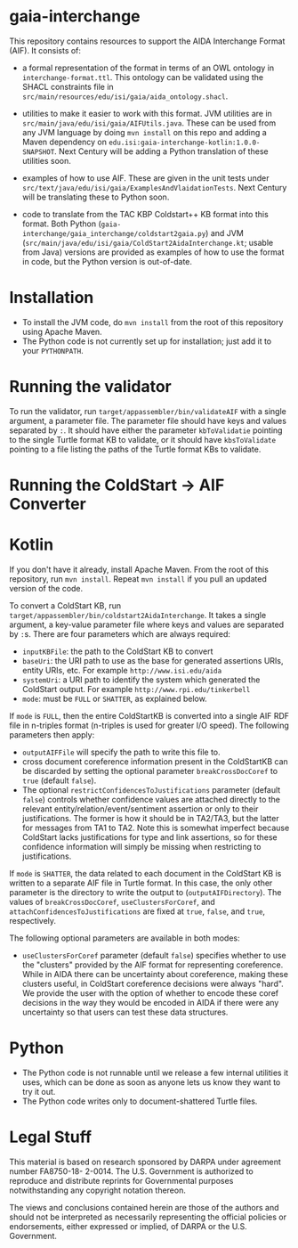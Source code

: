 # gaia-interchange

This repository contains resources to support the AIDA Interchange Format (AIF).  It consists of:

*    a formal representation of the format in terms of an OWL ontology in `interchange-format.ttl`.
     This ontology can be validated using the SHACL constraints file in
     `src/main/resources/edu/isi/gaia/aida_ontology.shacl`.

*    utilities to make it easier to work with this format.  JVM utilities are in
     `src/main/java/edu/isi/gaia/AIFUtils.java`. These can be used from any JVM language by
     doing `mvn install` on this repo and adding a Maven dependency on
      `edu.isi:gaia-interchange-kotlin:1.0.0-SNAPSHOT`.  Next Century will be adding a Python
      translation of these utilities soon.

*    examples of how to use AIF. These are given in the unit tests under
     `src/text/java/edu/isi/gaia/ExamplesAndVlaidationTests`.  Next Century will be translating
     these to Python soon.

*    code to translate from the TAC KBP Coldstart++ KB format into this format.  Both Python
     (`gaia-interchange/gaia_interchange/coldstart2gaia.py`) and
     JVM (`src/main/java/edu/isi/gaia/ColdStart2AidaInterchange.kt`; usable from Java)
     versions are provided as examples of how to use the format in code, but the Python version is
     out-of-date.

# Installation

* To install the JVM code, do `mvn install` from the root of this repository using Apache Maven.
* The Python code is not currently set up for installation; just add it to your `PYTHONPATH`.

# Running the validator

To run the validator, run `target/appassembler/bin/validateAIF` with a single argument, a parameter
file. The parameter file should have keys and values separated by `:`. It should have either the
parameter `kbToValidatie` pointing to the single Turtle format KB to validate, or it should have
`kbsToValidate` pointing to a file listing the paths of the Turtle format KBs to validate.

# Running the ColdStart -> AIF Converter

# Kotlin

If you don't have it already, install Apache Maven.  From the root of this repository, run
`mvn install`.   Repeat `mvn install` if you pull an updated version of the code.

To convert a ColdStart KB, run `target/appassembler/bin/coldstart2AidaInterchange`. It takes a
single argument, a key-value parameter file where keys and values are separated by `:`s.  There
are four parameters which are always required:
* `inputKBFile`: the path to the ColdStart KB to convert
* `baseUri`: the URI path to use as the base for generated assertions URIs, entity URIs, etc.  For
    example `http://www.isi.edu/aida`
* `systemUri`: a URI path to identify the system which generated the ColdStart output. For
    example `http://www.rpi.edu/tinkerbell`
* `mode`: must be `FULL` or `SHATTER`, as explained below.

If `mode` is `FULL`, then the entire ColdStartKB is converted into a single AIF RDF file in
n-triples format (n-triples is used for greater I/O speed).  The following parameters then
 apply:
 * `outputAIFFile` will specify the path to write this file to.
 * cross document coreference information present in the ColdStartKB can be discarded by setting
     the optional parameter `breakCrossDocCoref` to `true` (default `false`).
* The optional `restrictConfidencesToJustifications` parameter (default `false`) controls whether
   confidence values are attached directly to the relevant entity/relation/event/sentiment
   assertion or only to their justifications.  The former is how it should be in TA2/TA3, but the
   latter for messages from TA1 to TA2.  Note this is somewhat imperfect because ColdStart
   lacks justifications for type and link assertions, so for these confidence information will
   simply be missing when restricting to justifications.

If `mode` is `SHATTER`, the data related to each document in the ColdStart KB is written to a
separate AIF file in Turtle format.  In this case, the only other parameter is the directory
to write the output to (`outputAIFDirectory`).  The values of `breakCrossDocCoref`,
`useClustersForCoref`, and `attachConfidencesToJustifications` are fixed at `true`, `false`,
and `true`, respectively.

The following optional parameters are available in both modes:
* `useClustersForCoref` parameter (default `false`) specifies whether
      to use the "clusters" provided by the AIF format for representing coreference.  While in AIDA
      there can be uncertainty about coreference, making these clusters useful, in ColdStart
      coreference decisions were always "hard".  We provide the user with the option of whether to
      encode these coref decisions in the way they would be encoded in AIDA if there were any
      uncertainty so that users can test these data structures.


# Python

*    The Python code is not runnable until we release a few internal utilities it uses, which can
     be done as soon as anyone lets us know they want to try it out.
* The Python code writes only to document-shattered Turtle files.

# Legal Stuff

This material is based on research sponsored by DARPA under agreement number FA8750-18- 2-0014.
The U.S. Government is authorized to reproduce and distribute reprints for Governmental purposes
notwithstanding any copyright notation thereon.

The views and conclusions contained herein are those of the authors and should not be interpreted
as necessarily representing the official policies or endorsements, either expressed or implied, of
DARPA or the U.S. Government.
